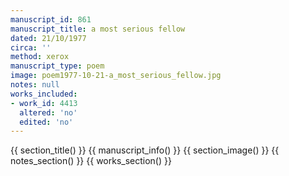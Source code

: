 ```yaml
---
manuscript_id: 861
manuscript_title: a most serious fellow
dated: 21/10/1977
circa: ''
method: xerox
manuscript_type: poem
image: poem1977-10-21-a_most_serious_fellow.jpg
notes: null
works_included:
- work_id: 4413
  altered: 'no'
  edited: 'no'
---
```


{{ section_title() }}
{{ manuscript_info() }}
{{ section_image() }}
{{ notes_section() }}
{{ works_section() }}
